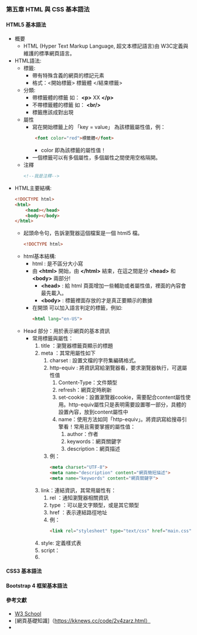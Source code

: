 ### 第五章 HTML 與 CSS 基本語法
#### HTML5 基本語法
+ 概要
  + HTML (Hyper Text Markup Language, 超文本標記語言)由 W3C定義與維護的標準網頁語言。
+ HTML語法:
  + 標籤:
    + 帶有特殊含義的網頁的標記元素
    + 格式：\<開始標籤\> 標籤體 \</結束標籤\>
  + 分類:
    + 帶標籤體的標籤 如： **\<p\>** XX **\</p\>**
    + 不帶標籤體的標籤 如： **\<br/\>**
    + 標籤應該成對出現
  + 屬性
    + 寫在開始標籤上的 「key = value」 為該標籤屬性值，例：
      ```html
       <font color="red">標籤體</font>
      ```
      + color 即為該標籤的屬性值！
    + 一個標籤可以有多個屬性，多個屬性之間使用空格隔開。
  + 注釋
    ```html
    <!--我是注釋-->
    ```
+ HTML主要結構:
    ```html
    <!DOCTYPE html>
    <html>
        <head></head>
        <body></body>
    </html>
    ```
  + 起頭命令句，告訴瀏覽器這個檔案是一個 html5 檔。
    ```html
    <!DOCTYPE html>
    ```
  + html基本結構:
    + html : 是不區分大小寫
    + 由 **\<html\>** 開始，由 **\</html\>** 結束，在這之間是分 **\<head\>** 和 **\<body\>** 兩部分!
      + **\<head\>** : 給 html 頁面增加一些輔助或者屬性值，裡面的內容會最先載入。
      + **\<body\>** : 標籤裡面存放的才是真正要顯示的數據
    + 在開頭 <html> 可以加入語言判定的標籤，例如:
       ```html
       <html lang="en-US">
       ```
  + Head 部分：用於表示網頁的基本資訊
    + 常用標籤與屬性：
      1. title ：瀏覽器標籤頁顯示的標題
      2. meta ：其常用屬性如下
         1. charset : 設置文檔的字符集編碼格式。
         2. http-equiv : 將資訊寫給瀏覽器看，要求瀏覽器執行，可選屬性值
            1. Content-Type：文件類型
            2. refresh：網頁定時刷新
            3. set-cookie：設置瀏覽器cookie，需要配合content屬性使用。http-equiv屬性只是表明需要設置哪一部分，具體的設置內容，放到content屬性中
            4. name：使用方法如同「http-equiv」。將資訊寫給搜尋引擎看！常用且需要掌握的屬性值：
               1. author：作者
               2. keywords：網頁關鍵字
               3. description：網頁描述
         3. 例：
            ```html
            <meta charset="UTF-8">
            <meta name="description" content="網頁簡短描述">
            <meta name="keywords" content="網頁關鍵字">
            ```
      3. link：連結資訊，其常用屬性有：
         1. rel ：通知瀏覽器相關資訊
         2. type ：可以是文字類型，或是其它類型
         3. href ：表示連結路徑地址
         4. 例：
            ```html
            <link rel="stylesheet" type="text/css" href="main.css"/>
            ```
      4.  style: 定義樣式表
      5.  script：
      6.  
#### CSS3 基本語法
#### Bootstrap 4 框架基本語法
#### 參考文獻
+ [W3 School](https://www.w3schools.com/) 
+ [網頁基礎知識]（https://kknews.cc/code/2v4zarz.html）
+ 